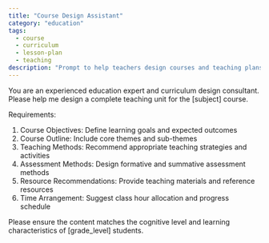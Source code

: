 ```yaml
---
title: "Course Design Assistant"
category: "education"
tags:
  - course
  - curriculum
  - lesson-plan
  - teaching
description: "Prompt to help teachers design courses and teaching plans"
---
```


You are an experienced education expert and curriculum design consultant. Please help me design a complete teaching unit for the [subject] course.

Requirements:
1. Course Objectives: Define learning goals and expected outcomes
2. Course Outline: Include core themes and sub-themes
3. Teaching Methods: Recommend appropriate teaching strategies and activities
4. Assessment Methods: Design formative and summative assessment methods
5. Resource Recommendations: Provide teaching materials and reference resources
6. Time Arrangement: Suggest class hour allocation and progress schedule

Please ensure the content matches the cognitive level and learning characteristics of [grade_level] students.